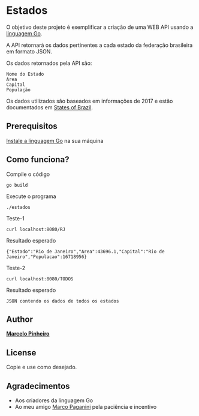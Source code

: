 # Estados

O objetivo deste projeto é exemplificar a criação de uma WEB API usando a [linguagem Go](https://golang.org/).

A API retornará os dados pertinentes a cada estado da federação brasileira em formato JSON. 

Os dados retornados pela API são:

```
Nome do Estado
Area
Capital
População
```

Os dados utilizados são baseados em informações de 2017 e estão documentados em [States of Brazil](https://en.wikipedia.org/wiki/States_of_Brazil).



## Prerequisitos

[Instale a linguagem Go](https://golang.org/doc/install) na sua máquina

## Como funciona?

Compile o código

```
go build
```

Execute o programa

```
./estados
```

Teste-1

```
curl localhost:8080/RJ
```

Resultado esperado

```
{"Estado":"Rio de Janeiro","Area":43696.1,"Capital":"Rio de Janeiro","Populacao":16718956}
```

Teste-2

```
curl localhost:8080/TODOS
```

Resultado esperado

```
JSON contendo os dados de todos os estados
```

## Author

[**Marcelo Pinheiro**](https://github.com/mpinheir)

## License

Copie e use como desejado.

## Agradecimentos

* Aos criadores da linguagem Go
* Ao meu amigo [Marco Paganini](https://github.com/marcopaganini) pela paciência e incentivo

